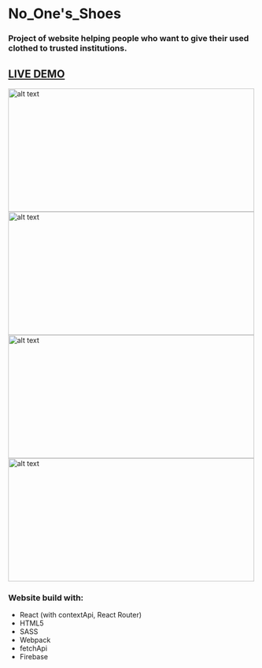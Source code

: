 # No_One's_Shoes

### Project of website helping people who want to give their used clothed to trusted institutions.


## [LIVE DEMO](http://no-ones-shoes.surge.sh/)

 <img src="https://i.ibb.co/kGpk2Bz/Zrzut-ekranu-z-2020-05-18-12-46-31.png" alt="alt text" width="500px" height="250px">

 <img src="https://i.ibb.co/nPt5xxR/loggedIn.png" alt="alt text" width="500px" height="250px">
 
 <img src="https://i.ibb.co/Hp1qQcz/foundations.png" alt="alt text" width="500px" height="250px">
 
 <img src="https://i.ibb.co/3zD63Sb/contact.png" alt="alt text" width="500px" height="250px">
 
 
 
### Website build with:
- React (with contextApi, React Router)
- HTML5
- SASS
- Webpack
- fetchApi
- Firebase

